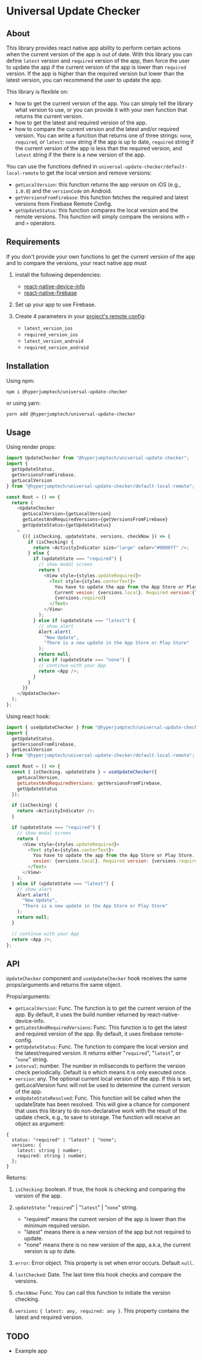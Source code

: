 # Universal Update Checker

## About

This library provides react native app ability to perform certain actions when the current version of the app is out of date. With this library you can define `latest` version and `required` version of the app, then force the user to update the app if the current version of the app is lower than `required` version. If the app is higher than the required version but lower than the latest version, you can recommend the user to update the app.

This library is flexible on:

- how to get the current version of the app. You can simply tell the library what version to use, or you can provide it with your own function that returns the current version.
- how to get the latest and required version of the app.
- how to compare the current version and the latest and/or required version. You can write a function that returns one of three strings: `none`, `required`, or `latest`: `none` string if the app is up to date, `required` string if the current version of the app is less than the required version, and `latest` string if the there is a new version of the app.

You can use the functions defined in `universal-update-checker/default-local-remote` to get the local version and remove versions:

- `getLocalVersion`: this function returns the app version on iOS (e.g., `1.0.0`) and the `versionCode` on Android.
- `getVersionsFromFirebase`: this function fetches the required and latest versions from Firebase Remote Config.
- `getUpdateStatus`: this function compares the local version and the remote versions. This function will simply compare the versions with `<` and `>` operators. 

## Requirements

If you don't provide your own functions to get the current version of the app and to compare the versions, your react native app must

1. install the following dependencies:

   - [react-native-device-info](https://github.com/react-native-community/react-native-device-info)
   - [react-native-firebase](https://rnfirebase.io/)

2. Set up your app to use Firebase.
3. Create 4 parameters in your [project's remote config](https://console.firebase.google.com/):

   - `latest_version_ios`
   - `required_version_ios`
   - `latest_version_android`
   - `required_version_android`

## Installation

Using npm:

```
npm i @hyperjumptech/universal-update-checker
```

or using yarn:

```
yarn add @hyperjumptech/universal-update-checker
```

## Usage

Using render props:

```javascript
import UpdateChecker from "@hyperjumptech/universal-update-checker";
import {
  getUpdateStatus,
  getVersionsFromFirebase,
  getLocalVersion
} from "@hyperjumptech/universal-update-checker/default-local-remote";

const Root = () => {
  return (
    <UpdateChecker
      getLocalVersion={getLocalVersion}
      getLatestAndRequiredVersions={getVersionsFromFirebase}
      getUpdateStatus={getUpdateStatus}
    >
      {({ isChecking, updateState, versions, checkNow }) => {
        if (isChecking) {
          return <ActivityIndicator size="large" color="#0000ff" />;
        } else {
          if (updateState === "required") {
            // show modal screen
            return (
              <View style={styles.updateRequired}>
                <Text style={styles.centerText}>
                  You have to update the app from the App Store or Play Store.
                  Current vesion: {versions.local}. Required version:{" "}
                  {versions.required}
                </Text>
              </View>
            );
          } else if (updateState === "latest") {
            // show alert
            Alert.alert(
              "New Update",
              "There is a new update in the App Store or Play Store"
            );
            return null;
          } else if (updateState === "none") {
            // continue with your App
            return <App />;
          }
        }
      }}
    </UpdateChecker>
  );
};
```

Using react hook:

```javascript
import { useUpdateChecker } from "@hyperjumptech/universal-update-checker";
import {
  getUpdateStatus,
  getVersionsFromFirebase,
  getLocalVersion
} from "@hyperjumptech/universal-update-checker/default-local-remote";

const Root = () => {
  const { isChecking, updateState } = useUpdateChecker({
    getLocalVersion,
    getLatestAndRequiredVersions: getVersionsFromFirebase,
    getUpdateStatus
  });

  if (isChecking) {
    return <ActivityIndicator />;
  }

  if (updateState === "required") {
    // show modal screen
    return (
      <View style={styles.updateRequired}>
        <Text style={styles.centerText}>
          You have to update the app from the App Store or Play Store. Current
          vesion: {versions.local}. Required version: {versions.required}
        </Text>
      </View>
    );
  } else if (updateState === "latest") {
    // show alert
    Alert.alert(
      "New Update",
      "There is a new update in the App Store or Play Store"
    );
    return null;
  }

  // continue with your App
  return <App />;
};
```

## API

`UpdateChecker` component and `useUpdateChecker` hook receives the same props/arguments and returns the same object.

Props/arguments:

- `getLocalVersion`: Func. The function is to get the current version of the app. By default, it uses the build number returned by react-native-device-info.
- `getLatestAndRequiredVersions`: Func. This function is to get the latest and required version of the app. By default, it uses firebase remote-config.
- `getUpdateStatus`: Func. The function to compare the local version and the latest/required version. It returns either "`required`", "`latest`", or "`none`" string.
- `interval`: number. The number in miliseconds to perform the version check periodically. Default is `0` which means it is only executed once.
- `version`: any. The optional current local version of the app. If this is set, getLocalVersion func will not be used to determine the current version of the app.
- `onUpdateStateResolved`: Func. This function will be called when the updateState has been resolved. This will give a chance for component that uses this library to do non-declarative work with the result of the update check, e.g., to save to storage. The function will receive an object as argument:

```
{
  status: "required" | "latest" | "none";
  versions: {
    latest: string | number;
    required: string | number;
  };
}
```

Returns:

1.  `isChecking`: boolean. if true, the hook is checking and comparing the version of the app.
2.  `updateState`: "`required`" | "`latest`" | "`none`" string.

    - "required" means the current version of the app is lower than the minimum required version.
    - "latest" means there is a new version of the app but not required to update.
    - "none" means there is no new version of the app, a.k.a, the current version is up to date.

3.  `error`: Error object. This property is set when error occurs. Default `null`.
4.  `lastChecked`: Date. The last time this hook checks and compare the versions.
5.  `checkNow`: Func. You can call this function to initiate the version checking.
6.  `versions`: `{ latest: any, required: any }`. This property contains the latest and required version.

## TODO

- Example app
